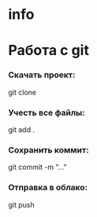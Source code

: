 # info
# Работа с git
### Скачать проект:
git clone <URL>
### Учесть все файлы:
git add .
### Сохранить коммит:
git commit -m "..."
### Отправка в облако:
git push
